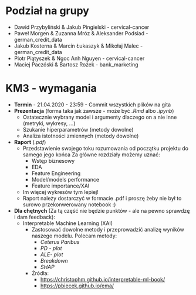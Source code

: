 # Podział na grupy

* Dawid Przybyliński & Jakub Pingielski - cervical-cancer
* Paweł Morgen & Zuzanna Mróz & Aleksander Podsiad - german_credit_data 
* Jakub Kosterna & Marcin Łukaszyk & Mikołaj Malec - german_credit_data 
* Piotr Piątyszek & Ngoc Anh Nguyen - cervical-cancer
* Maciej Paczóski & Bartosz Rożek - bank_marketing

# KM3 - wymagania
* **Termin** - 21.04.2020 - 23:59 - Commit wszystkich plików na gita
* **Prezentacja** (forma taka jak zawsze - może być *.Rmd* albo *.ipynb*)
    *  Ostatecznie wybrany model i argumenty dlaczego on a nie inne (metryki, wykresy, ...)
    *  Szukanie hiperparametrów (metody dowolne)
    *  Analiza istotności zmiennych (metody dowolne)
* **Raport** (*.pdf*)
    * Przedstawienie swojego toku rozumowania od początku projektu do samego jego końca Za główne rozdziały możemy uznać:
        * Wstęp biznesowy
        * EDA
        * Feature Engineering
        * Model/models performance
        * Feature importance/XAI
    * Im więcej wykresów tym lepiej!
    * Raport należy dostarczyć w formacie .pdf i proszę żeby nie był to surowo przekonwerowany notebook :)
* **Dla chętnych** (Za tą część nie będzie punktów - ale na pewno sprawdzę i dam feedback):
    - Interpretable Machine Learning (XAI)
        - Zastosować dowolne metody i przeprowadzić analizę wyników naszego modelu. Polecam metody:
            - *Ceterus Paribus*
            - *PD - plot*
            - *ALE- plot*
            - *Breakdown*
            - *SHAP*
        - Źródła:
            - https://christophm.github.io/interpretable-ml-book/
            - https://pbiecek.github.io/ema/
